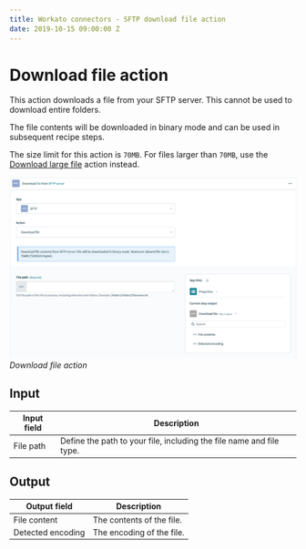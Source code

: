 ```yaml
---
title: Workato connectors - SFTP download file action
date: 2019-10-15 09:00:00 Z
---
```


# Download file action

This action downloads a file from your SFTP server. This cannot be used to download entire folders.

The file contents will be downloaded in binary mode and can be used in subsequent recipe steps.

The size limit for this action is `70MB`. For files larger than `70MB`, use the [Download large file](/connectors/sftp/download-large-file-action.md) action instead.

![Download file action](/assets/images/connectors/sftp/download-file-action.png)
*Download file action*

## Input

| Input field | Description                                                          |
| ----------- | -------------------------------------------------------------------- |
| File path   | Define the path to your file, including the file name and file type. |

## Output

| Output field      | Description                    |
| ----------------- | ------------------------------ |
| File content      | The contents of the file.      |
| Detected encoding | The encoding of the file.      |
